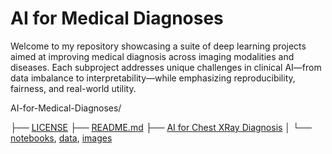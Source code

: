 # AI for Medical Diagnoses

Welcome to my repository showcasing a suite of deep learning projects aimed at improving medical diagnosis across imaging modalities and diseases. Each subproject addresses unique challenges in clinical AI—from data imbalance to interpretability—while emphasizing reproducibility, fairness, and real-world utility.

AI-for-Medical-Diagnoses/

├── [LICENSE](https://github.com/francktchafa/AI-for-Medical-Diagnoses/blob/main/LICENSE)
├── [README.md](https://github.com/francktchafa/AI-for-Medical-Diagnoses/blob/main/README.md)
├── [AI for Chest XRay Diagnosis](https://github.com/francktchafa/AI-for-Medical-Diagnoses/tree/main/AI%20for%20Chest%20XRay%20Diagnosis)
│   └── [notebooks](https://github.com/francktchafa/AI-for-Medical-Diagnoses/blob/main/AI%20for%20Chest%20XRay%20Diagnosis/Chest_XRay_Medical_Diagnosis.ipynb), [data](https://github.com/francktchafa/AI-for-Medical-Diagnoses/tree/main/AI%20for%20Chest%20XRay%20Diagnosis/data/nih), [images](https://github.com/francktchafa/AI-for-Medical-Diagnoses/tree/main/AI%20for%20Chest%20XRay%20Diagnosis/images)
